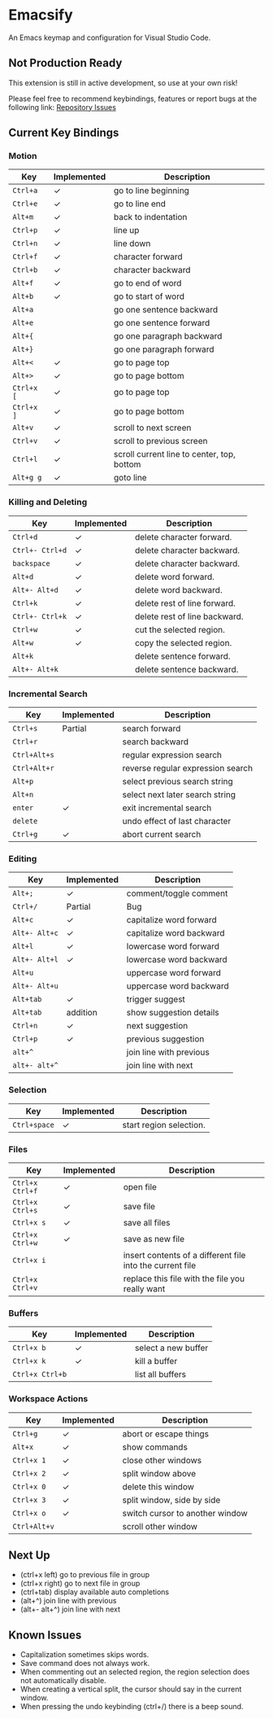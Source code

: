 # Emacsify

An Emacs keymap and configuration for Visual Studio Code.

## Not Production Ready

This extension is still in active development, so use at your own risk!

Please feel free to recommend keybindings, features or report bugs at the following link:
[Repository Issues](https://github.com/VernonGrant/Emacsify/issues)

## Current Key Bindings

### Motion

Key                       | Implemented         | Description
------------------------- |---------------------| -------------------------
`Ctrl+a`                  | ✓                   | go to line beginning
`Ctrl+e`                  | ✓                   | go to line end
`Alt+m`                   | ✓                   | back to indentation
`Ctrl+p`                  | ✓                   | line up
`Ctrl+n`                  | ✓                   | line down
`Ctrl+f`                  | ✓                   | character forward
`Ctrl+b`                  | ✓                   | character backward
`Alt+f`                   | ✓                   | go to end of word
`Alt+b`                   | ✓                   | go to start of word
`Alt+a`                   |                     | go one sentence backward
`Alt+e`                   |                     | go one sentence forward
`Alt+{`                   |                     | go one paragraph backward
`Alt+}`                   |                     | go one paragraph forward
`Alt+<`                   | ✓                   | go to page top
`Alt+>`                   | ✓                   | go to page bottom
`Ctrl+x [`                | ✓                   | go to page top
`Ctrl+x ]`                | ✓                   | go to page bottom
`Alt+v`                   | ✓                   | scroll to next screen
`Ctrl+v`                  | ✓                   | scroll to previous screen
`Ctrl+l`                  | ✓                   | scroll current line to center, top, bottom
`Alt+g g`                 | ✓                   | goto line

### Killing and Deleting

Key                       | Implemented         | Description
------------------------- |---------------------| -------------------------
`Ctrl+d`                  | ✓                   | delete character forward.
`Ctrl+- Ctrl+d`           | ✓                   | delete character backward.
`backspace`               | ✓                   | delete character backward.
`Alt+d`                   | ✓                   | delete word forward.
`Alt+- Alt+d`             | ✓                   | delete word backward.
`Ctrl+k`                  | ✓                   | delete rest of line forward.
`Ctrl+- Ctrl+k`           | ✓                   | delete rest of line backward.
`Ctrl+w`                  | ✓                   | cut the selected region.
`Alt+w`                   | ✓                   | copy the selected region.
`Alt+k`                   |                     | delete sentence forward.
`Alt+- Alt+k`             |                     | delete sentence backward.

### Incremental Search

Key                       | Implemented         | Description
------------------------- |---------------------| -------------------------
`Ctrl+s`                  | Partial             | search forward
`Ctrl+r`                  |                     | search backward
`Ctrl+Alt+s`              |                     | regular expression search
`Ctrl+Alt+r`              |                     | reverse regular expression search
`Alt+p`                   |                     | select previous search string
`Alt+n`                   |                     | select next later search string
`enter`                   | ✓                   | exit incremental search
`delete`                  |                     | undo effect of last character
`Ctrl+g`                  | ✓                   | abort current search

### Editing

Key                       | Implemented         | Description
------------------------- |---------------------| -------------------------
`Alt+;`                   | ✓                   | comment/toggle comment
`Ctrl+/`                  | Partial|Bug         | undo
`Alt+c`                   | ✓                   | capitalize word forward
`Alt+- Alt+c`             | ✓                   | capitalize word backward
`Alt+l`                   | ✓                   | lowercase word forward
`Alt+- Alt+l`             | ✓                   | lowercase word backward
`Alt+u`                   |                     | uppercase word forward
`Alt+- Alt+u`             |                     | uppercase word backward
`Alt+tab`                 | ✓                   | trigger suggest
`Alt+tab`                 | addition            | show suggestion details
`Ctrl+n`                  | ✓                   | next suggestion
`Ctrl+p`                  | ✓                   | previous suggestion
`alt+^`                   |                     | join line with previous
`alt+- alt+^`             |                     | join line with next

### Selection

Key                       | Implemented         | Description
------------------------- |---------------------| -------------------------
`Ctrl+space`              | ✓                   | start region selection.

### Files

Key                       | Implemented         | Description
------------------------- |---------------------| -------------------------
`Ctrl+x Ctrl+f`           | ✓                   | open file
`Ctrl+x Ctrl+s`           | ✓                   | save file
`Ctrl+x s`                | ✓                   | save all files
`Ctrl+x Ctrl+w`           | ✓                   | save as new file
`Ctrl+x i`                |                     | insert contents of a different file into the current file
`Ctrl+x Ctrl+v`           |                     | replace this file with the file you really want

### Buffers

Key                       | Implemented         | Description
------------------------- |---------------------| -------------------------
`Ctrl+x b`                | ✓                   | select a new buffer
`Ctrl+x k`                | ✓                   | kill a buffer
`Ctrl+x Ctrl+b`           |                     | list all buffers

### Workspace Actions

Key                       | Implemented         | Description
------------------------- |---------------------| -------------------------
`Ctrl+g`                  | ✓                   | abort or escape things
`Alt+x`                   | ✓                   | show commands
`Ctrl+x 1`                | ✓                   | close other windows
`Ctrl+x 2`                | ✓                   | split window above
`Ctrl+x 0`                | ✓                   | delete this window
`Ctrl+x 3`                | ✓                   | split window, side by side
`Ctrl+x o`                | ✓                   | switch cursor to another window
`Ctrl+Alt+v`              |                     | scroll other window

## Next Up

- (ctrl+x left) go to previous file in group
- (ctrl+x right) go to next file in group
- (ctrl+tab) display available auto completions
- (alt+^) join line with previous
- (alt+- alt+^) join line with next

## Known Issues

- Capitalization sometimes skips words.
- Save command does not always work.
- When commenting out an selected region, the region selection does not automatically disable.
- When creating a vertical split, the cursor should say in the current window.
- When pressing the undo keybinding (ctrl+/) there is a beep sound.
